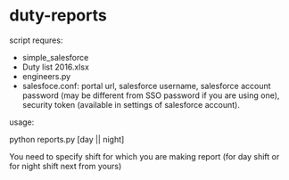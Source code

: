 # duty-reports

script requres:
- simple_salesforce
- Duty list 2016.xlsx
- engineers.py
- salesfoce.conf: portal url, salesforce username, salesforce account password (may be different from SSO password if you are using one), security token (available in settings of salesforce account). 

usage: 

python reports.py [day || night]

You need to specify shift for which you are making report (for day shift or for night shift next from yours)
